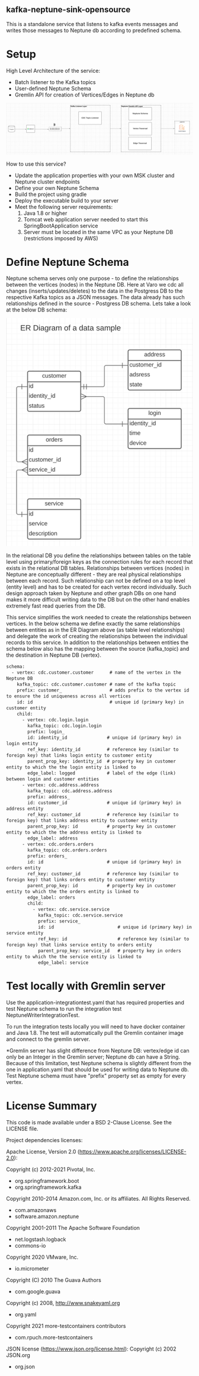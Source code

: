 ## kafka-neptune-sink-opensource

This is a standalone service that listens to kafka events messages and writes those messages to Neptune db according to predefined schema.

# Setup

High Level Architecture of the service:
- Batch listener to the Kafka topics
- User-defined Neptune Schema
- Gremlin API for creation of Vertices/Edges in Neptune db

![Kafka Neptune](kafka-neptune.png)

How to use this service?
- Update the application properties with your own MSK cluster and Neptune cluster endpoints
- Define your own Neptune Schema
- Build the project using gradle
- Deploy the executable build to your server
- Meet the following server requirements:
    1. Java 1.8 or higher
    2. Tomcat web application server needed to start this SpringBootApplication service
    3. Server must be located in the same VPC as your Neptune DB (restrictions imposed by AWS)
    
    
# Define Neptune Schema

Neptune schema serves only one purpose - to define the relationships between the vertices (nodes) in the Neptune DB.
Here at Varo we cdc all changes (inserts/updates/deletes) to the data in the Postgress DB to the respective Kafka topics as a JSON messages. The data already has such relationships defined in the source - Postgress DB schema. Lets take a look at the below DB schema:

![ER Diagram](er-diagram.png)

In the relational DB you define the relationships between tables on the table level using primary/foreign keys as the connection rules for each record that exists in the relational DB tables.
Relationships between vertices (nodes) in Neptune are conceptually different - they are real physical relationships between each record. Such relationship can not be defined on a top level (entity level) and has to be created for each vertex record individually. Such design approach taken by Neptune and other graph DBs on one hand makes it more difficult writing data to the DB but on the other hand enables extremely fast read queries from the DB.

This service simplifies the work needed to create the relationships between vertices. In the below schema we define exactly the same relationships between entities as in the ER Diagram above (as table level relationships) and delegate the work of creating the relationships between the individual records to this service.
In addition to the relationships between entities the schema below also has the mapping between the source (kafka_topic) and the destination in Neptune DB (vertex).

    schema:
      - vertex: cdc.customer.customer      # name of the vertex in the Neptune DB
        kafka_topic: cdc.customer.customer # name of the kafka topic
        prefix: customer_                  # adds prefix to the vertex id to ensure the id uniqueness across all vertices
        id: id                             # unique id (primary key) in customer entity
        child:
          - vertex: cdc.login.login
            kafka_topic: cdc.login.login
            prefix: login_
            id: identity_id               # unique id (primary key) in login entity
            ref_key: identity_id          # reference key (similar to foreign key) that links login entity to customer entity
            parent_prop_key: identity_id  # property key in customer entity to which the the login entity is linked to
            edge_label: logged            # label of the edge (link) between login and customer entities
          - vertex: cdc.address.address
            kafka_topic: cdc.address.address
            prefix: address_
            id: customer_id               # unique id (primary key) in address entity
            ref_key: customer_id          # reference key (similar to foreign key) that links address entity to customer entity
            parent_prop_key: id           # property key in customer entity to which the the address entity is linked to
            edge_label: address
          - vertex: cdc.orders.orders
            kafka_topic: cdc.orders.orders
            prefix: orders_
            id: id                        # unique id (primary key) in orders entity
            ref_key: customer_id          # reference key (similar to foreign key) that links orders entity to customer entity
            parent_prop_key: id           # property key in customer entity to which the the orders entity is linked to
            edge_label: orders
            child:
              - vertex: cdc.service.service
                kafka_topic: cdc.service.service
                prefix: service_
                id: id                        # unique id (primary key) in service entity
                ref_key: id                   # reference key (similar to foreign key) that links service entity to orders entity
                parent_prop_key: service_id   # property key in orders entity to which the the service entity is linked to
                edge_label: service



# Test locally with Gremlin server

Use the application-integrationtest.yaml that has required properties and test Neptune schema to run the integration test NeptuneWriterIntegrationTest.

To run the integration tests locally you will need to have docker container and Java 1.8. The test will automatically pull the Gremlin container image and connect to the gremlin server.

*Gremlin server has slight difference from Neptune DB: vertex/edge id can only be an Integer in the Gremlin server; Neptune db can have a String. Because of this limitation, test Neptune schema is slightly different from the one in application.yaml that should be used for writing data to Neptune db. Test Neptune schema must have "prefix" property set as empty for every vertex.

# License Summary

This code is made available under a BSD 2-Clause License. See the LICENSE file.

Project dependencies licenses:

Apache License, Version 2.0 (https://www.apache.org/licenses/LICENSE-2.0):

Copyright (c) 2012-2021 Pivotal, Inc.
- org.springframework.boot
- org.springframework.kafka

Copyright 2010-2014 Amazon.com, Inc. or its affiliates. All Rights Reserved.
- com.amazonaws
- software.amazon.neptune

Copyright 2001-2011 The Apache Software Foundation
- net.logstash.logback 
- commons-io

Copyright 2020 VMware, Inc.
- io.micrometer

Copyright (C) 2010 The Guava Authors
- com.google.guava

Copyright (c) 2008, http://www.snakeyaml.org
- org.yaml

Copyright 2021 more-testcontainers contributors
- com.rpuch.more-testcontainers

JSON license (https://www.json.org/license.html):
Copyright (c) 2002 JSON.org
- org.json
